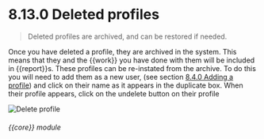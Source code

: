 # 8.13.0    Deleted profiles

> Deleted profiles are archived, and can be restored if needed. 

Once you have deleted a profile, they are archived in the system. This means that they and the {{work}} you have done with them will be included in {{report}}s. These profiles can be re-instated from the archive. To do this you will need to add them as a new user, (see section [8.4.0  Adding a profile](/help/index/v/{{version}}/p/8.4.0)) and click on their name as it appears in the duplicate box. When their profile appears, click on the undelete button on their profile 

![Delete profile]({{imgpath}}181a.png) 

###### {{core}} module

